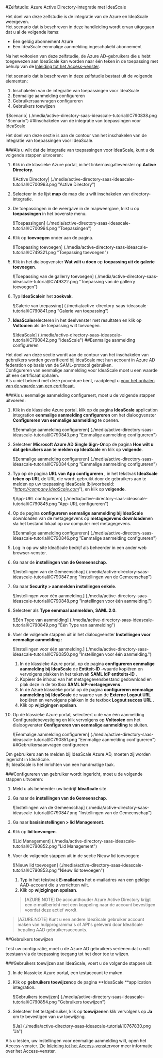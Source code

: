 <properties 
    pageTitle="Zelfstudie: Azure Active Directory-integratie met IdeaScale | Microsoft Azure" 
    description="Meer informatie over het IdeaScale met Azure Active Directory gebruiken voor het inschakelen van eenmalige aanmelding, geautomatiseerde provisioning en meer!" 
    services="active-directory" 
    authors="jeevansd"  
    documentationCenter="na" 
    manager="femila"/>
<tags 
    ms.service="active-directory" 
    ms.devlang="na" 
    ms.topic="article" 
    ms.tgt_pltfrm="na" 
    ms.workload="identity" 
    ms.date="09/29/2016" 
    ms.author="jeedes" />

#<a name="tutorial-azure-active-directory-integration-with-ideascale"></a>Zelfstudie: Azure Active Directory-integratie met IdeaScale
  
Het doel van deze zelfstudie is de integratie van de Azure en IdeaScale weergeven.  
Het scenario dat is beschreven in deze handleiding wordt ervan uitgegaan dat u al de volgende items:

-   Een geldig abonnement Azure
-   Een IdeaScale eenmalige aanmelding ingeschakeld abonnement
  
Na het voltooien van deze zelfstudie, de Azure AD-gebruikers die u hebt toegewezen aan IdeaScale kan worden naar één teken in de toepassing met behulp van de [Inleiding tot het Access-venster](active-directory-saas-access-panel-introduction.md).
  
Het scenario dat is beschreven in deze zelfstudie bestaat uit de volgende elementen:

1.  Inschakelen van de integratie van toepassingen voor IdeaScale
2.  Eenmalige aanmelding configureren
3.  Gebruikersaanvragen configureren
4.  Gebruikers toewijzen

![Scenario] (./media/active-directory-saas-ideascale-tutorial/IC790838.png "Scenario")
##<a name="enabling-the-application-integration-for-ideascale"></a>Inschakelen van de integratie van toepassingen voor IdeaScale
  
Het doel van deze sectie is aan de contour van het inschakelen van de integratie van toepassingen voor IdeaScale.

###<a name="to-enable-the-application-integration-for-ideascale-perform-the-following-steps"></a>Als u wilt dat de integratie van toepassingen voor IdeaScale, kunt u de volgende stappen uitvoeren:

1.  Klik in de klassieke Azure portal, in het linkernavigatievenster op **Active Directory**.

    ![Active Directory] (./media/active-directory-saas-ideascale-tutorial/IC700993.png "Active Directory")

2.  Selecteer in de lijst **map** de map die u wilt inschakelen van directory-integratie.

3.  De toepassingen in de weergave in de mapweergave, klikt u op **toepassingen** in het bovenste menu.

    ![Toepassingen] (./media/active-directory-saas-ideascale-tutorial/IC700994.png "Toepassingen")

4.  Klik op **toevoegen** onder aan de pagina.

    ![Toepassing toevoegen] (./media/active-directory-saas-ideascale-tutorial/IC749321.png "Toepassing toevoegen")

5.  Klik in het dialoogvenster **Wat wilt u doen** op **toepassing uit de galerie toevoegen**.

    ![Toepassing van de gallerry toevoegen] (./media/active-directory-saas-ideascale-tutorial/IC749322.png "Toepassing van de gallerry toevoegen")

6.  Typ **IdeaScale**in het **zoekvak**.

    ![Galerie van toepassing] (./media/active-directory-saas-ideascale-tutorial/IC790841.png "Galerie van toepassing")

7.  **IdeaScale**selecteren in het deelvenster met resultaten en klik op **Voltooien** als de toepassing wilt toevoegen.

    ![IdeaScale] (./media/active-directory-saas-ideascale-tutorial/IC790842.png "IdeaScale")
##<a name="configuring-single-sign-on"></a>Eenmalige aanmelding configureren
  
Het doel van deze sectie wordt aan de contour van het inschakelen van gebruikers worden geverifieerd bij IdeaScale met hun account in Azure AD federation op basis van de SAML-protocol gebruiken.  
Configureren van eenmalige aanmelding voor IdeaScale moet u een waarde uit een certificaat ophalen.  
Als u niet bekend met deze procedure bent, raadpleegt u [voor het ophalen van de waarde van een certificaat](http://youtu.be/YKQF266SAxI).

###<a name="to-configure-single-sign-on-perform-the-following-steps"></a>Als u eenmalige aanmelding configureert, moet u de volgende stappen uitvoeren:

1.  Klik in de klassieke Azure portal, klik op de pagina **IdeaScale** application integration **eenmalige aanmelding configureren** om het dialoogvenster **Configureren van eenmalige aanmelding** te openen.

    ![Eenmalige aanmelding configureren] (./media/active-directory-saas-ideascale-tutorial/IC790843.png "Eenmalige aanmelding configureren")

2.  Selecteer **Microsoft Azure AD Single Sign-On**op de pagina **Hoe wilt u dat gebruikers aan te melden op IdeaScale** en klik op **volgende**.

    ![Eenmalige aanmelding configureren] (./media/active-directory-saas-ideascale-tutorial/IC790844.png "Eenmalige aanmelding configureren")

3.  Typ op de pagina **URL van App configureren** , in het tekstvak **IdeaScale teken op URL** de URL die wordt gebruikt door de gebruikers aan te melden op uw toepassing IdeaScale (bijvoorbeeld: "*https://company.IdeaScale.com*"), en klik op **volgende**.

    ![App-URL configureren] (./media/active-directory-saas-ideascale-tutorial/IC790845.png "App-URL configureren")

4.  Op de pagina **configureren eenmalige aanmelding bij IdeaScale** downloaden van de metagegevens op **metagegevens downloaden**en sla het bestand lokaal op uw computer met metagegevens.

    ![Eenmalige aanmelding configureren] (./media/active-directory-saas-ideascale-tutorial/IC790846.png "Eenmalige aanmelding configureren")

5.  Log in op uw site IdeaScale bedrijf als beheerder in een ander web browser-venster.

6.  Ga naar de **instellingen van de Gemeenschap**.

    ![Instellingen van de Gemeenschap] (./media/active-directory-saas-ideascale-tutorial/IC790847.png "Instellingen van de Gemeenschap")

7.  Ga naar **Security \> aanmelden instellingen enkele**.

    ![Instellingen voor één aanmelding.] (./media/active-directory-saas-ideascale-tutorial/IC790848.png "Instellingen voor één aanmelding.")

8.  Selecteer als **Type eenmaal aanmelden**, **SAML 2.0**.

    ![Één Type van aanmelding] (./media/active-directory-saas-ideascale-tutorial/IC790849.png "Één Type van aanmelding")

9.  Voer de volgende stappen uit in het dialoogvenster **Instellingen voor eenmalige aanmelding** :

    ![Instellingen voor één aanmelding.] (./media/active-directory-saas-ideascale-tutorial/IC790850.png "Instellingen voor één aanmelding.")

    1.  In de klassieke Azure portal, op de pagina **configureren eenmalige aanmelding bij IdeaScale** de **Entiteit-ID** -waarde kopiëren en vervolgens plakken in het tekstvak **SAML IdP entiteits-ID** .
    2.  Kopieer de inhoud van het metagegevensbestand gedownload en plak deze in de textbox **SAML IdP-metagegevens** .
    3.  In de Azure klassieke portal op de pagina **configureren eenmalige aanmelding bij IdeaScale** de waarde van de **Externe Logout URL** kopiëren en vervolgens plakken in de textbox **Logout succes URL** .
    4.  Klik op **wijzigingen opslaan**.

10. Op de klassieke Azure portal, selecteert u de van één aanmelding Configuratiebevestiging en klik vervolgens op **Voltooien** om het dialoogvenster **Configureren van eenmalige aanmelding** te sluiten.

    ![Eenmalige aanmelding configureren] (./media/active-directory-saas-ideascale-tutorial/IC790851.png "Eenmalige aanmelding configureren")
##<a name="configuring-user-provisioning"></a>Gebruikersaanvragen configureren
  
Om gebruikers aan te melden bij IdeaScale Azure AD, moeten zij worden ingericht in IdeaScale.  
Bij IdeaScale is het inrichten van een handmatige taak.

###<a name="to-configure-user-provisioning-perform-the-following-steps"></a>Configureren van gebruiker wordt ingericht, moet u de volgende stappen uitvoeren:

1.  Meld u als beheerder uw bedrijf **IdeaScale** site.

2.  Ga naar de **instellingen van de Gemeenschap**.

    ![Instellingen van de Gemeenschap] (./media/active-directory-saas-ideascale-tutorial/IC790847.png "Instellingen van de Gemeenschap")

3.  Ga naar **basisinstellingen \> lid Management**.

4.  Klik op **lid toevoegen**.

    ![Lid Management] (./media/active-directory-saas-ideascale-tutorial/IC790852.png "Lid Management")

5.  Voer de volgende stappen uit in de sectie Nieuw lid toevoegen:

    ![Nieuw lid toevoegen] (./media/active-directory-saas-ideascale-tutorial/IC790853.png "Nieuw lid toevoegen")

    1.  Typ in het tekstvak **E-mailadres** het e-mailadres van een geldige AAD-account die u verrichten wilt.
    2.  Klik op **wijzigingen opslaan**.

    >[AZURE.NOTE] De accounthouder Azure Active Directory krijgt een e-mailbericht met een koppeling naar de account bevestigen voordat deze actief wordt.

>[AZURE.NOTE] Kunt u een andere IdeaScale gebruiker account maken van hulpprogramma's of API's geleverd door IdeaScale bepaling AAD gebruikersaccounts.

##<a name="assigning-users"></a>Gebruikers toewijzen
  
Test uw configuratie, moet u de Azure AD gebruikers verlenen dat u wilt toestaan via de toepassing toegang tot het door toe te wijzen.

###<a name="to-assign-users-to-ideascale-perform-the-following-steps"></a>Gebruikers toewijzen aan IdeaScale, voert u de volgende stappen uit:

1.  In de klassieke Azure portal, een testaccount te maken.

2.  Klik op **gebruikers toewijzen**op de pagina **IdeaScale **application integration.

    ![Gebruikers toewijzen] (./media/active-directory-saas-ideascale-tutorial/IC790854.png "Gebruikers toewijzen")

3.  Selecteer het testgebruiker, klik op **toewijzen**en klik vervolgens op **Ja** om te bevestigen van uw toewijzing.

    ![Ja] (./media/active-directory-saas-ideascale-tutorial/IC767830.png "Ja")
  
Als u testen, uw instellingen voor eenmalige aanmelding wilt, open het Access-venster. Zie [Inleiding tot het Access-venster](active-directory-saas-access-panel-introduction.md)voor meer informatie over het Access-venster.